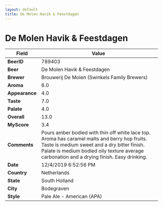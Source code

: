 ```yaml
---
layout: default
title: De Molen Havik & Feestdagen
---
```


# De Molen Havik & Feestdagen

| Field         | Value     |
|---------------|-----------|
| **BeerID** | 789403 |
| **Beer** | De Molen Havik & Feestdagen |
| **Brewer** | Brouwerij De Molen (Swinkels Family Brewers) |
| **Aroma** | 6.0 |
| **Appearance** | 4.0 |
| **Taste** | 7.0 |
| **Palate** | 4.0 |
| **Overall** | 13.0 |
| **MyScore** | 3.4 |
| **Comments** | Pours amber bodied with thin off white lace top. Aroma has caramel malts and berry hop fruits. Taste is medium sweet and a dry bitter finish. Palate is medium bodied oily texture average carbonation and a drying finish.  Easy drinking.  |
| **Date** | 12/4/2019 6:52:56 PM |
| **Country** | Netherlands |
| **State** | South Holland |
| **City** | Bodegraven |
| **Style** | Pale Ale - American (APA) |
